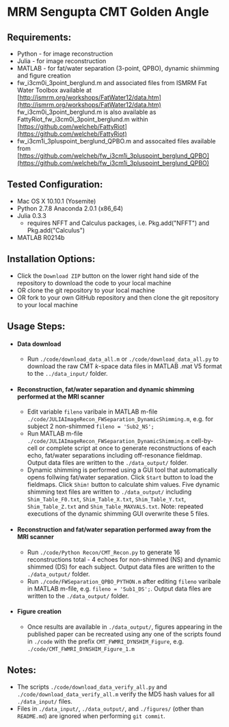 MRM Sengupta CMT Golden Angle
=============================

Requirements:
-------------
* Python - for image reconstruction
* Julia - for image reconstruction
* MATLAB - for fat/water separation (3-point, QPBO), dynamic shiimming and figure creation
* fw_i3cm0i_3point_berglund.m and associated files from ISMRM Fat Water Toolbox available at [http://ismrm.org/workshops/FatWater12/data.htm](http://ismrm.org/workshops/FatWater12/data.htm) fw_i3cm0i_3point_berglund.m is also available as FattyRiot_fw_i3cm0i_3point_berglund.m within [https://github.com/welcheb/FattyRiot](https://github.com/welcheb/FattyRiot)
* fw_i3cm1i_3pluspoint_berglund_QPBO.m and assocaited files available from [https://github.com/welcheb/fw_i3cm1i_3pluspoint_berglund_QPBO](https://github.com/welcheb/fw_i3cm1i_3pluspoint_berglund_QPBO)

Tested Configuration:
---------------------
* Mac OS X 10.10.1 (Yosemite)
* Python 2.7.8 Anaconda 2.0.1 (x86_64)
* Julia 0.3.3
	- requires NFFT and Calculus packages, i.e. Pkg.add("NFFT") and Pkg.add("Calculus")
* MATLAB R0214b

Installation Options:
---------------------
* Click the `Download ZIP` button on the lower right hand side of the repository to download the code to your local machine
* OR clone the git repository to your local machine
* OR fork to your own GitHub repository and then clone the git repository to your local machine

Usage Steps:
------------
* #### Data download
	- Run `./code/download_data_all.m` or `./code/download_data_all.py` to download the raw CMT *k*-space data files in MATLAB .mat V5 format to the `../data_input/` folder.

* #### Reconstruction, fat/water separation and dynamic shimming performed at the MRI scanner
 	- Edit variable `fileno` varibale in MATLAB m-file `./code/JULIAImageRecon_FWSeparation_DynamicShimming.m`, e.g. for subject 2 non-shimmed `fileno = 'Sub2_NS';`
	- Run MATLAB m-file `./code/JULIAImageRecon_FWSeparation_DynamicShimming.m` cell-by-cell or complete script at once to generate reconstructions of each echo, fat/water separations including off-resonance fieldmap. Output data files are written to the `./data_output/` folder.
	- Dynamic shimming is performed using a GUI tool that automatically opens follwing fat/water separation. Click `Start` button to load the fieldmaps. Click `Shim!` button to calculate shim values. Five dynamic shimming text files are written to `./data_output/` including `Shim_Table_F0.txt`, `Shim_Table_X.txt`, `Shim_Table_Y.txt`, `Shim_Table_Z.txt` and `Shim_Table_MAXVALS.txt`. Note: repeated executions of the dynamic shimming GUI overwrite these 5 files.

* #### Reconstruction and fat/water separation performed away from the MRI scanner
	- Run `./code/Python Recon/CMT_Recon.py` to generate 16 reconstructions total - 4 echoes for non-shimmed (NS) and dynamic shimmed (DS) for each subject. Output data files are written to the `./data_output/` folder.
	- Run `./code/FWSeparation_QPBO_PYTHON.m` after editing `fileno` varibale in MATLAB m-file, e.g. `fileno = 'Sub1_DS';`. Output data files are written to the `./data_output/` folder.

* #### Figure creation
	- Once results are available in `./data_output/`, figures appearing in the published paper can be recreated using any one of the scripts found in `./code` with the prefix `CMT_FWMRI_DYNSHIM_Figure`, e.g. `./code/CMT_FWMRI_DYNSHIM_Figure_1.m`
	 

Notes:
------
* The scripts `./code/download_data_verify_all.py` and `./code/download_data_verify_all.m` verify the MD5 hash values for all `./data_input/` files.
* Files in `./data_input/`, `./data_output/`, and `./figures/` (other than `README.md`) are ignored when performing `git commit`.